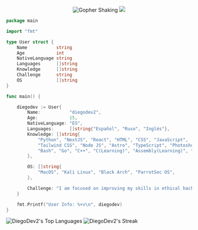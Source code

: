 

<div align="center">
    <img src="https://media.tenor.com/hD56X-Q5AzMAAAAi/gopher-shaking.gif" alt="Gopher Shaking">

<img src="https://readme-typing-svg.herokuapp.com?font=Fira+Code&weight=500&pause=1000&color=FFFFD5&width=435&lines=Hello,+I'm+diegodev2.">
        
</div>

```go
package main

import "fmt"

type User struct {
    Name           string
    Age            int
    NativeLanguage string
    Languages      []string
    Knowledge      []string
    Challenge      string
    OS             []string
}

func main() {

    diegodev := User{
        Name:           "diegodev2",
        Age:            15,
        NativeLanguage: "ES",
        Languages:      []string{"Español", "Ruso", "Inglés"},
        Knowledge: []string{
            "Python", "NextJS", "React", "HTML", "CSS", "JavaScript",
            "Tailwind CSS", "Node JS", "Astro", "TypeScript", "Photoshop", "Docker", "Kubernetes",
            "Bash", "Go", "C++", "C(Learning)", "Assembly(Learning)", "Git", "GitHub", "Figma",
        },

        OS: []string{
            "MacOS", "Kali Linux", "Black Arch", "ParrotSec OS",
        },

        Challenge: "I am focused on improving my skills in ethical hacking and expanding my programming knowledge.",
    }

    fmt.Printf("User Info: %+v\n", diegodev)
}
```

![DiegoDev2's Top Languages](https://github-readme-stats.vercel.app/api/top-langs/?username=DiegoDev2&theme=vue-dark&show_icons=true&hide_border=true&layout=compact)
![DiegoDev2's Streak](https://github-readme-streak-stats.herokuapp.com/?user=DiegoDev2&theme=vue-dark&hide_border=true)
